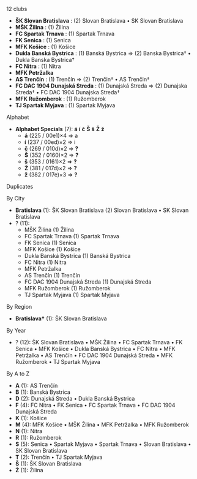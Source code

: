 12 clubs

- **ŠK Slovan Bratislava** : (2) Slovan Bratislava • SK Slovan Bratislava
- **MŠK Žilina** : (1) Žilina
- **FC Spartak Trnava** : (1) Spartak Trnava
- **FK Senica** : (1) Senica
- **MFK Košice** : (1) Košice
- **Dukla Banská Bystrica** : (1) Banská Bystrica => (2) Banska Bystrica† • Dukla Banska Bystrica†
- **FC Nitra** : (1) Nitra
- **MFK Petržalka**
- **AS Trenčín** : (1) Trenčín => (2) Trenčin† • AS Trenčin†
- **FC DAC 1904 Dunajská Streda** : (1) Dunajská Streda => (2) Dunajska Streda† • FC DAC 1904 Dunajska Streda†
- **MFK Ružomberok** : (1) Ružomberok
- **TJ Spartak Myjava** : (1) Spartak Myjava




Alphabet

- **Alphabet Specials** (7):  **á**  **í**  **č**  **Š**  **š**  **Ž**  **ž** 
  - **á** (225 / 00e1)×4 => a
  - **í** (237 / 00ed)×2 => i
  - **č** (269 / 010d)×2 => **?**
  - **Š** (352 / 0160)×2 => **?**
  - **š** (353 / 0161)×2 => **?**
  - **Ž** (381 / 017d)×2 => **?**
  - **ž** (382 / 017e)×3 => **?**




Duplicates





By City

- **Bratislava** (1): ŠK Slovan Bratislava  (2) Slovan Bratislava • SK Slovan Bratislava
- ? (11): 
  - MŠK Žilina  (1) Žilina
  - FC Spartak Trnava  (1) Spartak Trnava
  - FK Senica  (1) Senica
  - MFK Košice  (1) Košice
  - Dukla Banská Bystrica  (1) Banská Bystrica
  - FC Nitra  (1) Nitra
  - MFK Petržalka 
  - AS Trenčín  (1) Trenčín
  - FC DAC 1904 Dunajská Streda  (1) Dunajská Streda
  - MFK Ružomberok  (1) Ružomberok
  - TJ Spartak Myjava  (1) Spartak Myjava




By Region

- **Bratislava†** (1):   ŠK Slovan Bratislava




By Year

- ? (12):   ŠK Slovan Bratislava • MŠK Žilina • FC Spartak Trnava • FK Senica • MFK Košice • Dukla Banská Bystrica • FC Nitra • MFK Petržalka • AS Trenčín • FC DAC 1904 Dunajská Streda • MFK Ružomberok • TJ Spartak Myjava






By A to Z

- **A** (1): AS Trenčín
- **B** (1): Banská Bystrica
- **D** (2): Dunajská Streda • Dukla Banská Bystrica
- **F** (4): FC Nitra • FK Senica • FC Spartak Trnava • FC DAC 1904 Dunajská Streda
- **K** (1): Košice
- **M** (4): MFK Košice • MŠK Žilina • MFK Petržalka • MFK Ružomberok
- **N** (1): Nitra
- **R** (1): Ružomberok
- **S** (5): Senica • Spartak Myjava • Spartak Trnava • Slovan Bratislava • SK Slovan Bratislava
- **T** (2): Trenčín • TJ Spartak Myjava
- **Š** (1): ŠK Slovan Bratislava
- **Ž** (1): Žilina




